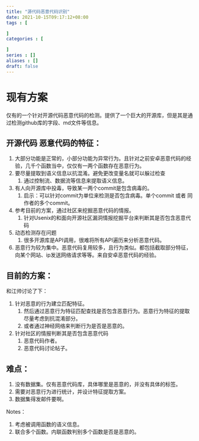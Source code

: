 ```yaml
---
title: "源代码恶意代码识别"
date: 2021-10-15T09:17:12+08:00
tags : [

]
categories : [

]
series : []
aliases : []
draft: false
---
```


# 现有方案

仅有的一个针对开源代码恶意代码的检测。提供了一个巨大的开源库，但是其是通过检测github库的字段、md文件等信息。


## 开源代码 恶意代码的特征：
1. 大部分功能是正常的，小部分功能为异常行为。且针对之前安卓恶意代码的经验，几千个函数当中，仅仅有一两个函数存在恶意行为。
2. 要尽量提取到语义信息以抗混淆。避免更改变量名就可以躲过检查
   1. 通过控制流、数据流等信息来提取语义信息。
3. 有人向开源库中投毒，导致某一两个commit是包含病毒的。
   1. 启示：可以针对commit为单位来检测是否包含病毒。单个commit 或者 同作者的多个commit。
4. 参考目前的方案，通过社区来挖掘恶意代码的情报。
   1. 针对Usenix的和面向开源社区漏洞情报挖掘平台来判断其是否包含恶意代码
5. 动态检测存在问题
   1. 很多开源库是API调用，很难将所有API遍历来分析恶意代码。
6. 恶意行为较为集中。恶意代码复用较多，且行为类似。都包括截取部分特征，向某个网站、ip发送网络请求等等。来自安卓恶意代码的经验。

## 目前的方案：
和江帅讨论了下：
1. 针对恶意的行为建立匹配特征。
   1. 然后通过恶意行为特征匹配查找是否包含恶意行为。恶意行为特征的提取尽量考虑到抗混淆部分。
   2. 或者通过神经网络来判断行为是否是恶意的。
2. 针对社区的情报判断其是否包含恶意代码
   1. 恶意代码作者。
   2. 恶意代码讨论帖子。

## 难点：
1. 没有数据集。仅有恶意代码库，具体哪里是恶意的，并没有具体的标签。
2. 需要对恶意行为进行统计，并设计特征提取方案。
3. 数据集得发邮件要啊。


Notes：
1. 考虑被调用函数的语义信息。
2. 联合多个函数。内联函数判别多个函数是否是恶意的。